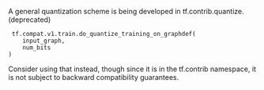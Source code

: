
A general quantization scheme is being developed in tf.contrib.quantize. (deprecated)

```
 tf.compat.v1.train.do_quantize_training_on_graphdef(
    input_graph,
    num_bits
)
```

Consider using that instead, though since it is in the tf.contrib namespace, it is not subject to backward compatibility guarantees.
